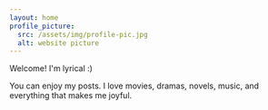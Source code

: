 ```yaml
---
layout: home
profile_picture:
  src: /assets/img/profile-pic.jpg
  alt: website picture
---
```


<p>
  Welcome! I'm lyrical :)
</p>

<p>
  You can enjoy my posts. I love movies, dramas, novels, music, and everything that makes me joyful.
</p>
